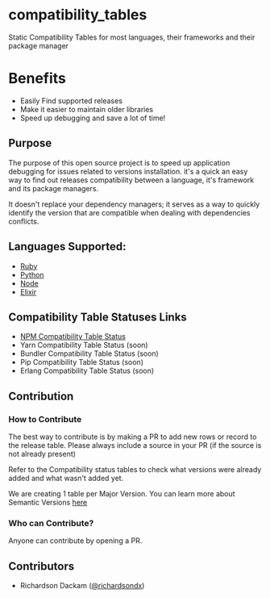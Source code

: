 # compatibility_tables
Static Compatibility Tables for most languages, their frameworks and their package manager

# Benefits
- Easily Find supported releases
- Make it easier to maintain older libraries
- Speed up debugging and save a lot of time!

## Purpose
The purpose of this open source project is to speed up application debugging for issues related to versions installation. it's a quick an easy way to find out releases compatibility between a language, it's framework and its package managers.

It doesn't replace your dependency managers; it serves as a way to quickly identify the version that are compatible when dealing with dependencies conflicts.

## Languages Supported:
- [Ruby](https://github.com/richardsondx/compatibility_tables/blob/main/RUBY.md)
- [Python](https://github.com/richardsondx/compatibility_tables/blob/main/PYTHON.md)
- [Node](https://github.com/richardsondx/compatibility_tables/blob/main/NODE.md)
- [Elixir](https://github.com/richardsondx/compatibility_tables/blob/main/ELIXIR.md)

## Compatibility Table Statuses Links

- [NPM Compatibility Table Status](https://github.com/richardsondx/compatibility_tables/blob/main/status/npm.md)
- Yarn Compatibility Table Status (soon)
- Bundler Compatibility Table Status (soon)
- Pip Compatibility Table Status (soon)
- Erlang Compatibility Table Status (soon)

## Contribution

### How to Contribute 

The best way to contribute is by making a PR to add new rows or record to the release table. Please always include a source in your PR (if the source is not already present) 

Refer to the Compatibility status tables to check what versions were already added and what wasn't added yet.

We are creating 1 table per Major Version. You can learn more about Semantic Versions [here](https://semver.org/)

### Who can Contribute? 

Anyone can contribute by opening a PR.

## Contributors

- Richardson Dackam ([@richardsondx](https://twitter.com/richardsondx))
